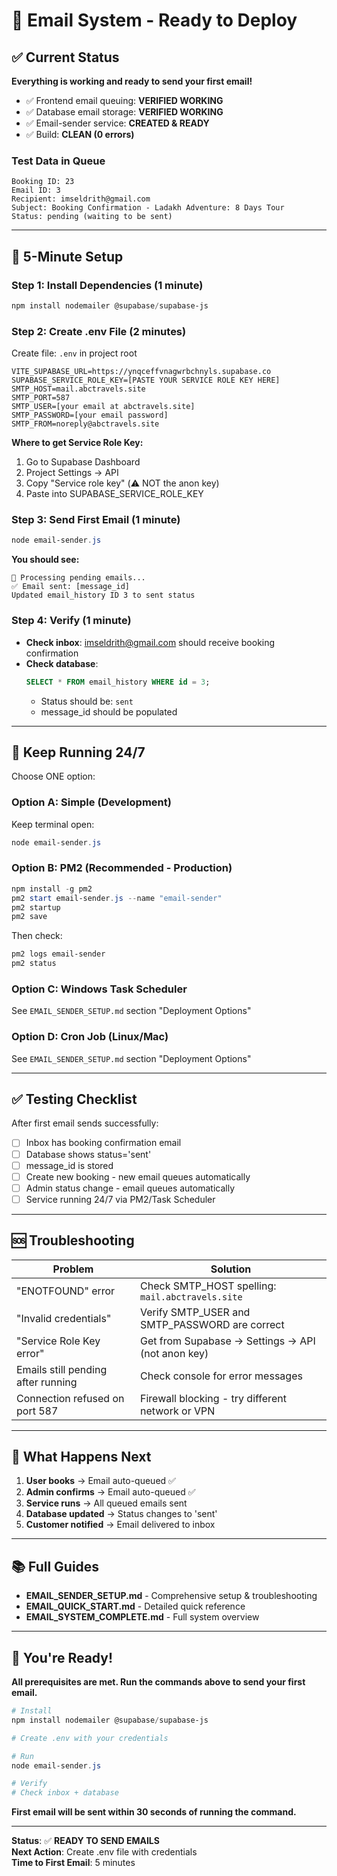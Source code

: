 # 📧 Email System - Ready to Deploy

## ✅ Current Status

**Everything is working and ready to send your first email!**

- ✅ Frontend email queuing: **VERIFIED WORKING**
- ✅ Database email storage: **VERIFIED WORKING**
- ✅ Email-sender service: **CREATED & READY**
- ✅ Build: **CLEAN (0 errors)**

### Test Data in Queue

```
Booking ID: 23
Email ID: 3
Recipient: imseldrith@gmail.com
Subject: Booking Confirmation - Ladakh Adventure: 8 Days Tour
Status: pending (waiting to be sent)
```

---

## 🚀 5-Minute Setup

### Step 1: Install Dependencies (1 minute)

```powershell
npm install nodemailer @supabase/supabase-js
```

### Step 2: Create .env File (2 minutes)

Create file: `.env` in project root

```env
VITE_SUPABASE_URL=https://ynqceffvnagwrbchnyls.supabase.co
SUPABASE_SERVICE_ROLE_KEY=[PASTE YOUR SERVICE ROLE KEY HERE]
SMTP_HOST=mail.abctravels.site
SMTP_PORT=587
SMTP_USER=[your email at abctravels.site]
SMTP_PASSWORD=[your email password]
SMTP_FROM=noreply@abctravels.site
```

**Where to get Service Role Key:**

1. Go to Supabase Dashboard
2. Project Settings → API
3. Copy "Service role key" (⚠️ NOT the anon key)
4. Paste into SUPABASE_SERVICE_ROLE_KEY

### Step 3: Send First Email (1 minute)

```powershell
node email-sender.js
```

**You should see:**

```
📧 Processing pending emails...
✅ Email sent: [message_id]
Updated email_history ID 3 to sent status
```

### Step 4: Verify (1 minute)

- **Check inbox**: imseldrith@gmail.com should receive booking confirmation
- **Check database**:
  ```sql
  SELECT * FROM email_history WHERE id = 3;
  ```
  - Status should be: `sent`
  - message_id should be populated

---

## 🔄 Keep Running 24/7

Choose ONE option:

### Option A: Simple (Development)

Keep terminal open:

```powershell
node email-sender.js
```

### Option B: PM2 (Recommended - Production)

```powershell
npm install -g pm2
pm2 start email-sender.js --name "email-sender"
pm2 startup
pm2 save
```

Then check:

```powershell
pm2 logs email-sender
pm2 status
```

### Option C: Windows Task Scheduler

See `EMAIL_SENDER_SETUP.md` section "Deployment Options"

### Option D: Cron Job (Linux/Mac)

See `EMAIL_SENDER_SETUP.md` section "Deployment Options"

---

## ✅ Testing Checklist

After first email sends successfully:

- [ ] Inbox has booking confirmation email
- [ ] Database shows status='sent'
- [ ] message_id is stored
- [ ] Create new booking - new email queues automatically
- [ ] Admin status change - email queues automatically
- [ ] Service running 24/7 via PM2/Task Scheduler

---

## 🆘 Troubleshooting

| Problem                            | Solution                                          |
| ---------------------------------- | ------------------------------------------------- |
| "ENOTFOUND" error                  | Check SMTP_HOST spelling: `mail.abctravels.site`  |
| "Invalid credentials"              | Verify SMTP_USER and SMTP_PASSWORD are correct    |
| "Service Role Key error"           | Get from Supabase → Settings → API (not anon key) |
| Emails still pending after running | Check console for error messages                  |
| Connection refused on port 587     | Firewall blocking - try different network or VPN  |

---

## 📧 What Happens Next

1. **User books** → Email auto-queued ✅
2. **Admin confirms** → Email auto-queued ✅
3. **Service runs** → All queued emails sent
4. **Database updated** → Status changes to 'sent'
5. **Customer notified** → Email delivered to inbox

---

## 📚 Full Guides

- **EMAIL_SENDER_SETUP.md** - Comprehensive setup & troubleshooting
- **EMAIL_QUICK_START.md** - Detailed quick reference
- **EMAIL_SYSTEM_COMPLETE.md** - Full system overview

---

## 🎯 You're Ready!

**All prerequisites are met. Run the commands above to send your first email.**

```powershell
# Install
npm install nodemailer @supabase/supabase-js

# Create .env with your credentials

# Run
node email-sender.js

# Verify
# Check inbox + database
```

**First email will be sent within 30 seconds of running the command.**

---

**Status**: ✅ **READY TO SEND EMAILS**  
**Next Action**: Create .env file with credentials  
**Time to First Email**: 5 minutes
